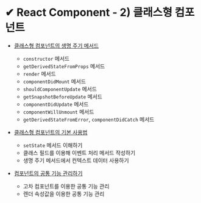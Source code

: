 # ✔ React Component - 2) 클래스형 컴포넌트

- [클래스형 컴포넌트의 생명 주기 메서드](./lifecycle_methods.md)

  - `constructor` 메서드
  - `getDerivedStateFromProps` 메서드
  - `render` 메서드
  - `componentDidMount` 메서드
  - `shouldComponentUpdate` 메서드
  - `getSnapshotBeforeUpdate` 메서드
  - `componentDidUpdate` 메서드
  - `componentWillUnmount` 메서드
  - `getDerivedStateFromError`, `componentDidCatch` 메서드

- [클래스형 컴포넌트의 기본 사용법](./class_component_basic.md)

  - `setState` 메서드 이해하기
  - 클래스 필드를 이용해 이벤트 처리 메서드 작성하기
  - 생명 주기 메서드에서 컨텍스트 데이터 사용하기

- [컴포넌트의 공통 기능 관리하기](./common_feature.md)

  - 고차 컴포넌트를 이용한 공통 기능 관리
  - 렌더 속성값을 이용한 공통 기능 관리
